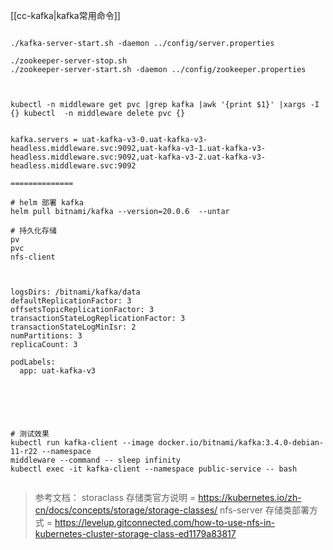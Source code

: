 [[cc-kafka|kafka常用命令]]





```shell

./kafka-server-start.sh -daemon ../config/server.properties 

./zookeeper-server-stop.sh
./zookeeper-server-start.sh -daemon ../config/zookeeper.properties 



kubectl -n middleware get pvc |grep kafka |awk '{print $1}' |xargs -I {} kubectl  -n middleware delete pvc {}


kafka.servers = uat-kafka-v3-0.uat-kafka-v3-headless.middleware.svc:9092,uat-kafka-v3-1.uat-kafka-v3-headless.middleware.svc:9092,uat-kafka-v3-2.uat-kafka-v3-headless.middleware.svc:9092

==============

# helm 部署 kafka
helm pull bitnami/kafka --version=20.0.6  --untar

# 持久化存储
pv 
pvc
nfs-client



logsDirs: /bitnami/kafka/data
defaultReplicationFactor: 3
offsetsTopicReplicationFactor: 3
transactionStateLogReplicationFactor: 3
transactionStateLogMinIsr: 2
numPartitions: 3
replicaCount: 3

podLabels:
  app: uat-kafka-v3






# 测试效果
kubectl run kafka-client --image docker.io/bitnami/kafka:3.4.0-debian-11-r22 --namespace
middleware --command -- sleep infinity
kubectl exec -it kafka-client --namespace public-service -- bash


```


>参考文档：
>storaclass 存储类官方说明 = https://kubernetes.io/zh-cn/docs/concepts/storage/storage-classes/
>nfs-server 存储类部署方式 = https://levelup.gitconnected.com/how-to-use-nfs-in-kubernetes-cluster-storage-class-ed1179a83817